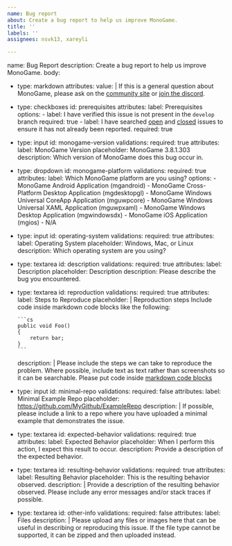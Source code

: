 ```yaml
---
name: Bug report
about: Create a bug report to help us improve MonoGame.
title: ''
labels: ''
assignees: nsvk13, xareyli

---
```


name: Bug Report
description: Create a bug report to help us improve MonoGame.
body:
- type: markdown
  attributes:
    value: |
      If this is a general question about MonoGame, please ask on the [community site](https://monogame.net/community) or [join the discord](https://discord.gg/monogame).
- type: checkboxes
  id: prerequisites
  attributes:
    label: Prerequisites
    options:
      - label: I have verified this issue is not present in the `develop` branch
        required: true
      - label: I have searched [open](https://github.com/MonoGame/MonoGame/issues) and [closed](https://github.com/MonoGame/MonoGame/issues?q=is%3Aissue+is%3Aclosed) issues to ensure it has not already been reported.
        required: true
- type: input
  id: monogame-version
  validations:
    required: true
  attributes:
    label: MonoGame Version
    placeholder: MonoGame 3.8.1.303
    description: Which version of MonoGame does this bug occur in.
- type: dropdown
  id: monogame-platform
  validations:
    required: true
  attributes:
    label: Which MonoGame platform are you using?
    options:
      - MonoGame Android Application (mgandroid)
      - MonoGame Cross-Platform Desktop Application (mgdesktopgl)
      - MonoGame Windows Universal CoreApp Application (mguwpcore)
      - MonoGame Windows Universal XAML Application (mguwpxaml)
      - MonoGame Windows Desktop Application (mgwindowsdx)
      - MonoGame iOS Application (mgios)
      - N/A
- type: input
  id: operating-system
  validations:
    required: true
  attributes:
    label: Operating System
    placeholder: Windows, Mac, or Linux
    description: Which operating system are you using?
- type: textarea
  id: description
  validations:
    required: true
  attributes:
    label: Description
    placeholder: Description
    description: Please describe the bug you encountered.
- type: textarea
  id: reproduction
  validations:
      required: true
  attributes:
    label: Steps to Reproduce
    placeholder: |
      Reproduction steps
      Include code inside markdown code blocks like the following:

      ```cs
      public void Foo()
      {
          return bar;
      }
      ```
    description: |
      Please include the steps we can take to reproduce the problem.
      Where possible, include text as text rather than screenshots so it can be searchable.
      Please put code inside [markdown code blocks](https://docs.github.com/en/get-started/writing-on-github/getting-started-with-writing-and-formatting-on-github/basic-writing-and-formatting-syntax#quoting-code)
- type: input
  id: minimal-repo
  validations:
    required: false
  attributes:
    label: Minimal Example Repo
    placeholder: https://github.com/MyGithub/ExampleRepo
    description: |
      If possible, please include a link to a repo where you have uploaded a minimal example that demonstrates the issue.
- type: textarea
  id: expected-behavior
  validations:
    required: true
  attributes:
    label: Expected Behavior
    placeholder: When I perform this action, I expect this result to occur.
    description: Provide a description of the expected behavior.
- type: textarea
  id: resulting-behavior
  validations:
    required: true
  attributes:
    label: Resulting Behavior
    placeholder: This is the resulting behavior observed.
    description: |
      Provide a description of the resulting behavior observed.
      Please include any error messages and/or stack traces if possible.
- type: textarea
  id: other-info
  validations:
    required: false
  attributes:
    label: Files
    description: |
      Please upload any files or images here that can be useful in describing or reproducing this issue.  If the file type cannot be supported, it can be zipped and then uploaded instead.
